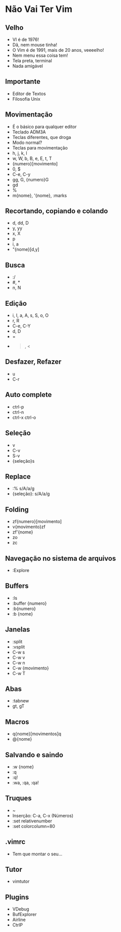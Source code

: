 # Não Vai Ter Vim

## Velho

- VI é de 1976!
- Dã, nem mouse tinha!
- O Vim é de 1991, mais de 20 anos, veeeelho!
- Nem menu essa coisa tem!
- Tela preta, terminal
- Nada amigável

## Importante

- Editor de Textos
- Filosofia Unix

## Movimentação

- É o básico para qualquer editor
- Teclado ADM3A
- Teclas diferentes, que droga
- Modo normal?
- Teclas para movimentação
- h, j, k, l
- w, W, b, B, e, E, t, T
- {numero}[movimento]
- 0, $
- C-e, C-y
- gg, G, {numero}G
- gd
- %
- m{nome}, '{nome}, :marks

## Recortando, copiando e colando

- d, dd, D
- y, yy
- x, X
- p
- i, a
- "{nome}[d,y]

## Busca

- :/
- #, *
- n, N

## Edição

- i, I, a, A, s, S, o, O
- r, R
- C-e, C-Y
- d, D
- =
- >, <

## Desfazer, Refazer

- u
- C-r

## Auto complete

- ctrl-p
- ctrl-n
- ctrl-x ctrl-o

## Seleção

- v
- C-v
- S-v
- {seleção}s

## Replace

- :% s/A/a/g
- {seleção}: s/A/a/g

## Folding

- zf{numero}[movimento]
- v{movimento}zf
- zf'{nome}
- zo
- zc

## Navegação no sistema de arquivos

- :Explore

## Buffers

- :ls
- :buffer {numero}
- :b{numero}
- :b {nome}<tab>

## Janelas

- :split
- :vsplit
- C-w s
- C-w v
- C-w n
- C-w {movimento}
- C-w T

## Abas

- :tabnew
- gt, gT

## Macros

- q{nome}[movimentos]q
- @{nome}

## Salvando e saindo

- :w {nome}
- :q
- :q!
- :wa, :qa, :qa!

## Truques

- ~
- Inserção: C-a, C-x (Números)
- :set relativenumber
- :set colorcolumn=80

## .vimrc

- Tem que montar o seu...

## Tutor

- vimtutor

## Plugins

- VDebug
- BufExplorer
- Airline
- CtrlP

